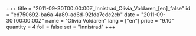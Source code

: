 +++
title = "2011-09-30T00:00:00Z_Innistrad_Olivia_Voldaren_[en]_false"
id = "ed750692-ba6a-4a89-ad6d-92fda7edc2cb"
date = "2011-09-30T00:00:00Z"
name = "Olivia Voldaren"
lang = ["en"]
price = "9.10"
quantity = 4
foil = false
set = "Innistrad"
+++
